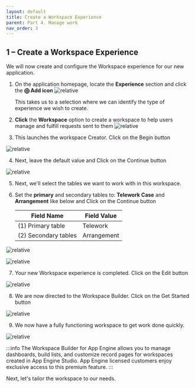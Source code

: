 ```yaml
---
layout: default
title: Create a Workspace Experience
parent: Part 4. Manage work
nav_order: 3
---
```


## 1 – Create a Workspace Experience

We will now create and configure the Workspace experience for our new application.

1. On the application homepage, locate the **Experience** section and click the **⨁ Add icon**
 ![relative](../Click_Add_Experience.png)

    This takes us to a selection where we can identify the type of experience we wish to create.

2. **Click** the **Workspace** option to create a workspace to help users manage and fulfill requests sent to them
 ![relative](./workspace/Click_the_Workspace_Tile.png)

3. This launches the workspace Creator. Click on the <span className="aes_button">Begin</span> button

 ![relative](./workspace/Add_Experience_Preview.png)

4. Next, leave the default value and Click on the <span className="aes_button">Continue</span> button

 ![relative](./workspace/Workspace_Experience_Form.png)

5. Next, we'll select the tables we want to work with in this workspace.

6. Set the **primary** and secondary tables to: **Telework Case** and **Arrangement** like below and Click on the <span className="aes_button">Continue</span> button

    Field Name           | Field Value
    ---------------------| --------------
    (1) Primary table    | Telework
    (2) Secondary tables | Arrangement

 ![relative](./workspace/Set_the_primary_and_secondary_tables_VID.gif)

 ![relative](./workspace/Set_the_primary_and_secondary_tables.png)


7. Your new Workspace experience is completed.  Click on the <span className="aes_button">Edit</span> button

 ![relative](./workspace/Click_Done_Experience_Created.png)

8. We are now directed to the Workspace Builder. Click on the <span className="aes_button">Get Started</span> button

 ![relative](./workspace/Welcome_to_Workspace_Builder.png)

9. We now have a fully functioning workspace to get work done quickly.

 ![relative](./workspace/workspace_brand_new.png)


:::info
The Workspace Builder for App Engine allows you to manage dashboards, build lists, and customize record pages for workspaces created in App Engine Studio. App Engine licensed customers enjoy exclusive access to this premium feature.
:::

Next, let's tailor the workspace to our needs.
